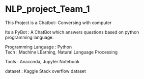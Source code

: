 # NLP_project_Team_1
This Project is a Chatbot- Conversing with computer

Its a PyBot : A ChatBot which answers questions based on python programming language. 

Programming Language : Python<br>
Tech : Machine LEarning, Natural Language Processing<br>

Tools : Anaconda, Jupyter Notebook<br>

dataset : Kaggle Stack overflow dataset<br>


